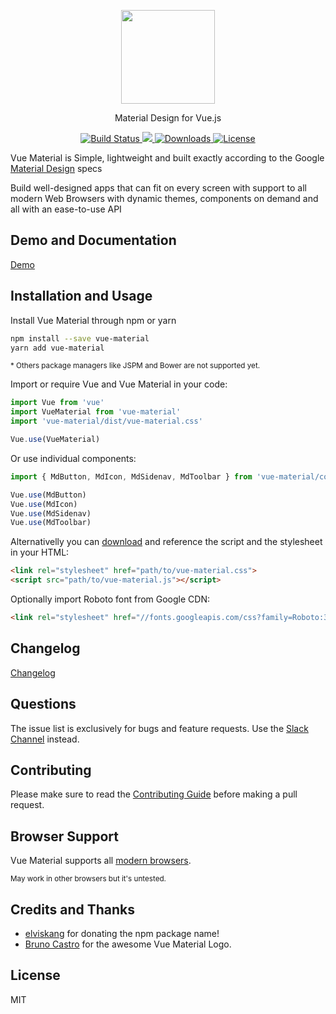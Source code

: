 <p align="center">
  <a href="https://vuematerial.io/" target="_blank">
    <img width="150" src="https://raw.githubusercontent.com/vuematerial/vue-material-experiments/master/docs/assets/logo-color.png">
  </a>
</p>

<p align="center">Material Design for Vue.js</p>

<p align="center">
  <a href="https://travis-ci.org/vuematerial/vue-material-experiments">
    <img src="https://travis-ci.org/vuematerial/vue-material-experiments.svg?branch=master" alt="Build Status">
  </a>

  <a href="https://codeclimate.com/github/vuematerial/vue-material-experiments/coverage">
    <img src="https://codeclimate.com/github/vuematerial/vue-material-experiments/badges/coverage.svg">
  </a>

  <a href="https://www.npmjs.com/package/vue-material">
    <img src="https://img.shields.io/npm/dt/vue-material.svg" alt="Downloads">
  </a>

  <a href="https://www.npmjs.com/package/vue-material">
    <img src="https://img.shields.io/npm/l/vue-material.svg" alt="License">
  </a>
</p>

Vue Material is Simple, lightweight and built exactly according to the Google <a href="http://material.google.com" target="_blank">Material Design</a> specs

Build well-designed apps that can fit on every screen with support to all modern Web Browsers with dynamic themes, components on demand and all with an ease-to-use API

## Demo and Documentation

<a href="https://vuematerial.io/" target="_blank">Demo</a>

## Installation and Usage

Install Vue Material through npm or yarn

``` bash
npm install --save vue-material
yarn add vue-material
```

<small>* Others package managers like JSPM and Bower are not supported yet.</small>

Import or require Vue and Vue Material in your code:

``` javascript
import Vue from 'vue'
import VueMaterial from 'vue-material'
import 'vue-material/dist/vue-material.css'

Vue.use(VueMaterial)
```

Or use individual components:

``` javascript
import { MdButton, MdIcon, MdSidenav, MdToolbar } from 'vue-material/components'

Vue.use(MdButton)
Vue.use(MdIcon)
Vue.use(MdSidenav)
Vue.use(MdToolbar)
```

Alternativelly you can <a href="https://github.com/vuematerial/vue-material/archive/master.zip" target="_blank" rel="noopener">download</a> and reference the script and the stylesheet in your HTML:

``` html
<link rel="stylesheet" href="path/to/vue-material.css">
<script src="path/to/vue-material.js"></script>
```

Optionally import Roboto font from Google CDN:

``` html
<link rel="stylesheet" href="//fonts.googleapis.com/css?family=Roboto:300,400,500,700,400italic">
```

## Changelog

<a href="https://vuematerial.io/#/changelog" target="_blank">Changelog</a>

## Questions

The issue list is exclusively for bugs and feature requests. Use the [Slack Channel](https://vue-material.slack.com) instead.

## Contributing

Please make sure to read the [Contributing Guide](https://github.com/vuematerial/vue-material/blob/master/.github/CONTRIBUTING.md) before making a pull request.

## Browser Support

Vue Material supports all [modern browsers](http://browserl.ist/?q=%3E%3D+1%25).

<small>May work in other browsers but it's untested.</small>

## Credits and Thanks

* <a href="https://github.com/elviskang" target="_blank">elviskang</a> for donating the npm package name!
* <a href="https://github.com/brunocastro" target="_blank">Bruno Castro</a> for the awesome Vue Material Logo.

## License

MIT
